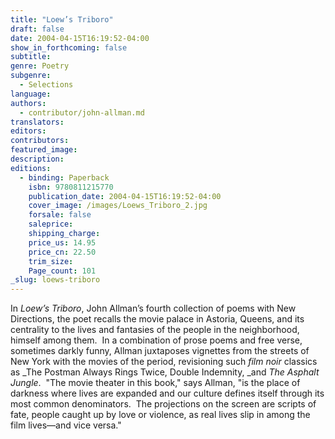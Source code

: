 ```yaml
---
title: "Loew’s Triboro"
draft: false
date: 2004-04-15T16:19:52-04:00
show_in_forthcoming: false
subtitle:
genre: Poetry
subgenre:
  - Selections
language:
authors:
  - contributor/john-allman.md
translators:
editors:
contributors:
featured_image:
description:
editions:
  - binding: Paperback
    isbn: 9780811215770
    publication_date: 2004-04-15T16:19:52-04:00
    cover_image: /images/Loews_Triboro_2.jpg
    forsale: false
    saleprice:
    shipping_charge:
    price_us: 14.95
    price_cn: 22.50
    trim_size:
    Page_count: 101
_slug: loews-triboro
---
```


In _Loew’s Triboro_, John Allman’s fourth collection of poems with New Directions, the poet recalls the movie palace in Astoria, Queens, and its centrality to the lives and fantasies of the people in the neighborhood, himself among them.  In a combination of prose poems and free verse, sometimes darkly funny, Allman juxtaposes vignettes from the streets of New York with the movies of the period, revisioning such _film noir_ classics as _The Postman Always Rings Twice, Double Indemnity, _and _The Asphalt Jungle_.  "The movie theater in this book," says Allman, "is the place of darkness where lives are expanded and our culture defines itself through its most common denominators.  The projections on the screen are scripts of fate, people caught up by love or violence, as real lives slip in among the film lives—and vice versa."


